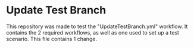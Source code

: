 # Update Test Branch

This repository was made to test the "UpdateTestBranch.yml" workflow.
It contains the 2 required workflows, as well as one used to set up a test scenario.
This file contains 1 change.
